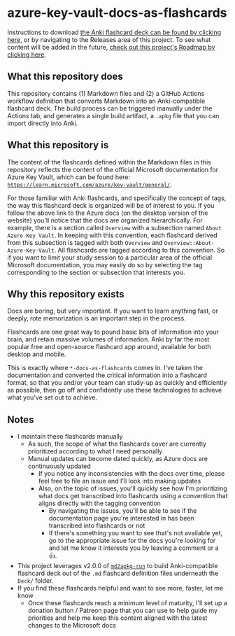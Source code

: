 # azure-key-vault-docs-as-flashcards

Instructions to download [the Anki flashcard deck can be found by clicking here](https://github.com/asa55/azure-key-vault-docs-as-flashcards/releases/), or by navigating to the Releases area of this project. To see what content will be added in the future, [check out this project's Roadmap by clicking here](https://github.com/users/asa55/projects/11). 

## What this repository does

This repository contains (1) Markdown files and (2) a GitHub Actions workflow definition that converts Markdown into an Anki-compatible flashcard deck. The build process can be triggered manually under the Actions tab, and generates a single build artifact, a `.apkg` file that you can import directly into Anki.

## What this repository is

The content of the flashcards defined within the Markdown files in this repository reflects the content of the official Microsoft documentation for Azure Key Vault, which can be found here: [`https://learn.microsoft.com/azure/key-vault/general/`](https://learn.microsoft.com/azure/key-vault/general/).

For those familiar with Anki flashcards, and specifically the concept of tags, the way this flashcard deck is organized will be of interest to you. If you follow the above link to the Azure docs (on the desktop version of the website) you'll notice that the docs are organized hierarchically. For example, there is a section called `Overview` with a subsection named `About Azure Key Vault`. In keeping with this convention, each flashcard derived from this subsection is tagged with both `Overview` and `Overview::About-Azure-Key-Vault`. All flashcards are tagged according to this convention. So if you want to limit your study session to a particular area of the official Microsoft documentation, you may easily do so by selecting the tag corresponding to the section or subsection that interests you.

## Why this repository exists

Docs are boring, but very important. If you want to learn anything fast, or deeply, rote memorization is an important step in the process.

Flashcards are one great way to pound basic bits of information into your brain, and retain massive volumes of information. Anki by far the most popular free and open-source flashcard app around, available for both desktop and mobile.

This is exactly where `*-docs-as-flashcards` comes in. I've taken the documentation and converted the critical information into a flashcard format, so that you and/or your team can study-up as quickly and efficiently as possible, then go off and confidently use these technologies to achieve what you've set out to achieve.

## Notes

- I maintain these flashcards manually
  - As such, the scope of what the flashcards cover are currently prioritized according to what I need personally
  - Manual updates can become dated quickly, as Azure docs are continuously updated
    - If you notice any inconsistencies with the docs over time, please feel free to file an issue and I'll look into making updates
    - Also, on the topic of issues, you'll quickly see how I'm prioritizing what docs get transcribed into flashcards using a convention that aligns directly with the tagging convention
      - By navigating the issues, you'll be able to see if the documentation page you're interested in has been transcribed into flashcards or not
      - If there's something you want to see that's not available yet, go to the appropriate issue for the docs you're looking for and let me know it interests you by leaving a comment or a :+1:.
- This project leverages v2.0.0 of [`md2apkg-run`](https://github.com/asa55/md2apkg-run) to build Anki-compatible flashcard deck out of the `.md` flashcard definition files underneath the `Deck/` folder.
- If you find these flashcards helpful and want to see more, faster, let me know
  - Once these flashcards reach a minimum level of maturity, I'll set up a donation button / Patreon page that you can use to help guide my priorities and help me keep this content aligned with the latest changes to the Microsoft docs
